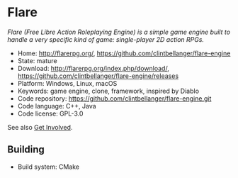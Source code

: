 # Flare

_Flare (Free Libre Action Roleplaying Engine) is a simple game engine built to handle a very specific kind of game: single-player 2D action RPGs._

- Home: http://flarerpg.org/, https://github.com/clintbellanger/flare-engine
- State: mature
- Download: http://flarerpg.org/index.php/download/, https://github.com/clintbellanger/flare-engine/releases
- Platform: Windows, Linux, macOS
- Keywords: game engine, clone, framework, inspired by Diablo
- Code repository: https://github.com/clintbellanger/flare-engine.git
- Code language: C++, Java
- Code license: GPL-3.0

See also [Get Involved](http://flarerpg.org/index.php/get-involved/).

## Building

- Build system: CMake
